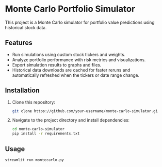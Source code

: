 # Monte Carlo Portfolio Simulator

This project is a Monte Carlo simulator for portfolio value predictions using historical stock data. 

## Features
- Run simulations using custom stock tickers and weights.
- Analyze portfolio performance with risk metrics and visualizations.
- Export simulation results to graphs and files.
- Historical data downloads are cached for faster reruns and automatically
  refreshed when the tickers or date range change.

## Installation
1. Clone this repository:
   ```bash
   git clone https://github.com/your-username/monte-carlo-simulator.git
   ```
2. Navigate to the project directory and install dependencies:
   ```bash
   cd monte-carlo-simulator
   pip install -r requirements.txt
   ```

## Usage
```bash
streamlit run montecarlo.py
```
